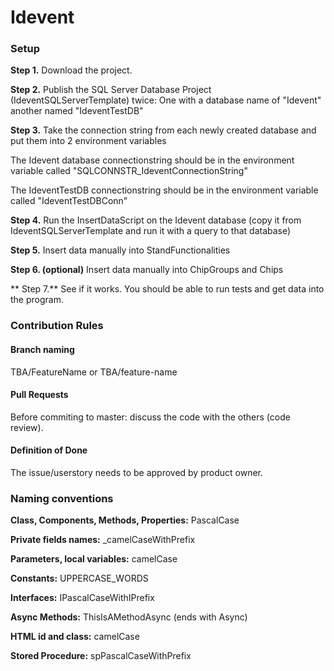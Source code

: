# Idevent

### Setup
**Step 1.**
Download the project.

**Step 2.**
Publish the SQL Server Database Project (IdeventSQLServerTemplate) twice: One with a database name of "Idevent" another named "IdeventTestDB"

**Step 3.**
Take the connection string from each newly created database and put them into 2 environment variables

The Idevent database connectionstring should be in the environment variable called "SQLCONNSTR_IdeventConnectionString"

The IdeventTestDB connectionstring should be in the environment variable called "IdeventTestDBConn"

**Step 4.**
Run the InsertDataScript on the Idevent database (copy it from IdeventSQLServerTemplate and run it with a query to that database)

**Step 5.**
Insert data manually into StandFunctionalities

**Step 6. (optional)**
Insert data manually into ChipGroups and Chips

** Step 7.**
See if it works. You should be able to run tests and get data into the program.

### Contribution Rules

#### Branch naming
TBA/FeatureName or TBA/feature-name

#### Pull Requests
Before commiting to master: discuss the code with the others (code review).

#### Definition of Done
The issue/userstory needs to be approved by product owner.

### Naming conventions
**Class, Components, Methods, Properties:** PascalCase

**Private fields names:** _camelCaseWithPrefix

**Parameters, local variables:** camelCase

**Constants:** UPPERCASE_WORDS

**Interfaces:** IPascalCaseWithIPrefix

**Async Methods:** ThisIsAMethodAsync (ends with Async) 

**HTML id and class:** camelCase

**Stored Procedure:** spPascalCaseWithPrefix
